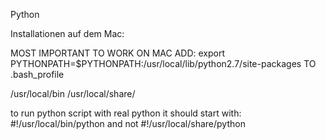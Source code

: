 Python

Installationen auf dem Mac:

MOST IMPORTANT TO WORK ON MAC ADD:
export PYTHONPATH=$PYTHONPATH:/usr/local/lib/python2.7/site-packages
TO .bash_profile

/usr/local/bin
/usr/local/share/

to run python script with real python it should start with:
#!/usr/local/bin/python
and not 
#!/usr/local/share/python